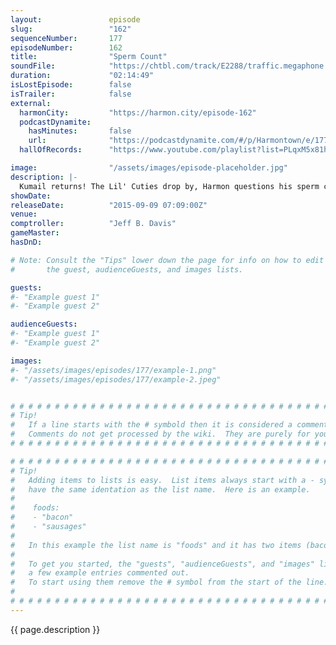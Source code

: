 ```yaml
---
layout:               episode
slug:                 "162"
sequenceNumber:       177
episodeNumber:        162
title:                "Sperm Count"
soundFile:            "https://chtbl.com/track/E2288/traffic.megaphone.fm/STA9623823308.mp3?updated=1561404935"
duration:             "02:14:49"
isLostEpisode:        false
isTrailer:            false
external:
  harmonCity:         "https://harmon.city/episode-162"
  podcastDynamite:
    hasMinutes:       false
    url:              "https://podcastdynamite.com/#/p/Harmontown/e/177/162"
  hallOfRecords:      "https://www.youtube.com/playlist?list=PLqxM5x81hNOaGSlac6vdWsDUTZbJfp3-E"

image:                "/assets/images/episode-placeholder.jpg"
description: |-
  Kumail returns! The Lil' Cuties drop by, Harmon questions his sperm count and MORE!
showDate:             
releaseDate:          "2015-09-09 07:09:00Z"
venue:                
comptroller:          "Jeff B. Davis"
gameMaster:           
hasDnD:               

# Note: Consult the "Tips" lower down the page for info on how to edit
#       the guest, audienceGuests, and images lists.

guests:
#- "Example guest 1"
#- "Example guest 2"

audienceGuests:
#- "Example guest 1"
#- "Example guest 2"

images:
#- "/assets/images/episodes/177/example-1.png"
#- "/assets/images/episodes/177/example-2.jpeg"


# # # # # # # # # # # # # # # # # # # # # # # # # # # # # # # # # # # # # # # # # # # # #
# Tip!
#   If a line starts with the # symbold then it is considered a comment.
#   Comments do not get processed by the wiki.  They are purely for your information.
# # # # # # # # # # # # # # # # # # # # # # # # # # # # # # # # # # # # # # # # # # # # #

# # # # # # # # # # # # # # # # # # # # # # # # # # # # # # # # # # # # # # # # # # # # #
# Tip!
#   Adding items to lists is easy.  List items always start with a - symbol and have
#   have the same identation as the list name.  Here is an example.
#
#    foods:
#    - "bacon"
#    - "sausages"
#
#   In this example the list name is "foods" and it has two items (bacon, and sausages).
#
#   To get you started, the "guests", "audienceGuests", and "images" lists below have
#   a few example entries commented out.
#   To start using them remove the # symbol from the start of the line.
#
# # # # # # # # # # # # # # # # # # # # # # # # # # # # # # # # # # # # # # # # # # # # #
---
```


<!-- The episode description will be rendered here -->
{{ page.description }}

<!-- Add your content BELOW here -->
<!-- vvvvvvvvvvvvvvvvvvvvvvvvvvv -->




<!-- ^^^^^^^^^^^^^^^^^^^^^^^^^^^ -->
<!-- Add your content ABOVE here -->

<!-- The episode gallery will be rendered here -->